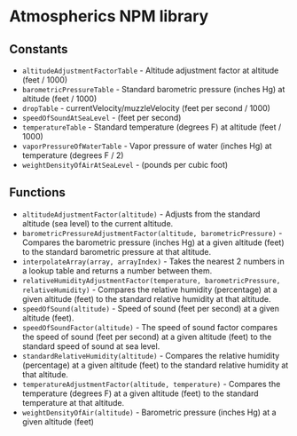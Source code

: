 # Atmospherics NPM library

## Constants

* `altitudeAdjustmentFactorTable` - Altitude adjustment factor at altitude (feet / 1000)
* `barometricPressureTable` - Standard barometric pressure (inches Hg) at altitude (feet / 1000)
* `dropTable` - currentVelocity/muzzleVelocity (feet per second / 1000)
* `speedOfSoundAtSeaLevel` - (feet per second)
* `temperatureTable` - Standard temperature (degrees F) at altitude (feet / 1000)
* `vaporPressureOfWaterTable` - Vapor pressure of water (inches Hg) at temperature (degrees F / 2)
* `weightDensityOfAirAtSeaLevel` - (pounds per cubic foot)

## Functions

* `altitudeAdjustmentFactor(altitude)` - Adjusts from the standard altitude (sea level) to the current altitude.
* `barometricPressureAdjustmentFactor(altitude, barometricPressure)` - Compares the barometric pressure (inches Hg) at a given altitude (feet) to the standard barometric pressure at that altitude.
* `interpolateArray(array, arrayIndex)` - Takes the nearest 2 numbers in a lookup table and returns a number between them.
* `relativeHumidityAdjustmentFactor(temperature, barometricPressure, relativeHumidity)` - Compares the relative humidity (percentage) at a given altitude (feet) to the standard relative humidity at that altitude.
* `speedOfSound(altitude)` - Speed of sound (feet per second) at a given altitude (feet).
* `speedOfSoundFactor(altitude)` - The speed of sound factor compares the speed of sound (feet per second) at a given altitude (feet) to the standard speed of sound at sea level.
* `standardRelativeHumidity(altitude)` - Compares the relative humidity (percentage) at a given altitude (feet) to the standard relative humidity at that altitude.
* `temperatureAdjustmentFactor(altitude, temperature)` - Compares the temperature (degrees F) at a given altitude (feet) to the standard temperature at that altitude.
* `weightDensityOfAir(altitude)` - Barometric pressure (inches Hg) at a given altitude (feet)
